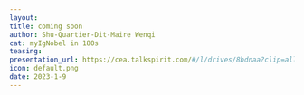 ```yaml
---
layout:
title: coming soon
author: Shu-Quartier-Dit-Maire Wenqi
cat: myIgNobel in 180s
teasing: 
presentation_url: https://cea.talkspirit.com/#/l/drives/8bdnaa?clip=all&type=drive
icon: default.png
date: 2023-1-9
---
```

